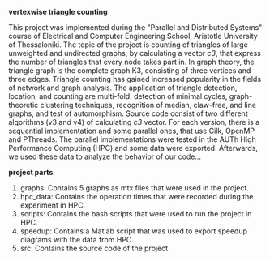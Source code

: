 **vertexwise triangle counting**

This project was implemented during the "Parallel and Distributed Systems" course of Electrical and Computer Engineering School, Aristotle University of Thessaloniki.
The topic of the project is counting of triangles of large unweighted and undirected graphs, by calculating a vector *c3*, that express the number of triangles that every node takes part in. In graph theory, the triangle graph is the complete graph K3, consisting of three vertices and three edges. 
Triangle counting has gained increased popularity in the fields of network and graph analysis. The application of triangle detection, location, and counting are multi-fold: detection of minimal cycles, graph-theoretic clustering techniques, recognition of median, claw-free, and line graphs, and test of automorphism.
Source code consist of two different algorithms (v3 and v4) of calculating *c3* vector. For each version, there is a sequential implementation and some parallel ones, that use Cilk, OpenMP and PThreads. 
The parallel implementations were tested in the AUTh High Performance Computing (HPC) and some data were exported. Afterwards, we 
used these data to analyze the behavior of our code...

**project parts**:
1) graphs: Contains 5 graphs as mtx files that were used in the project.
2) hpc_data: Contains the operation times that were recorded during the experiment in HPC.
3) scripts: Contains the bash scripts that were used to run the project in HPC.
4) speedup: Contains a Matlab script that was used to export speedup diagrams with the data from HPC.
5) src: Contains the source code of the project.
